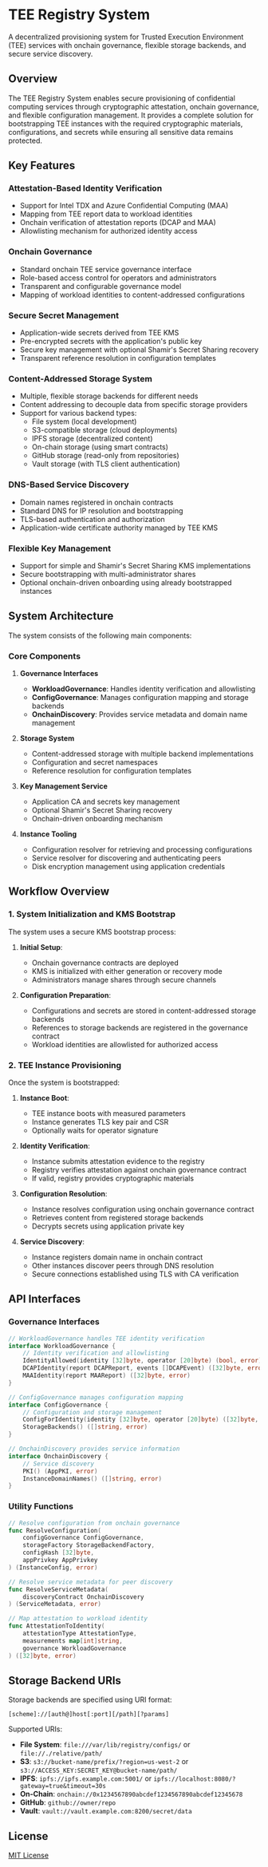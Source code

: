 # TEE Registry System

A decentralized provisioning system for Trusted Execution Environment (TEE) services with onchain governance, flexible storage backends, and secure service discovery.

## Overview

The TEE Registry System enables secure provisioning of confidential computing services through cryptographic attestation, onchain governance, and flexible configuration management. It provides a complete solution for bootstrapping TEE instances with the required cryptographic materials, configurations, and secrets while ensuring all sensitive data remains protected.

## Key Features

### Attestation-Based Identity Verification
- Support for Intel TDX and Azure Confidential Computing (MAA)
- Mapping from TEE report data to workload identities
- Onchain verification of attestation reports (DCAP and MAA)
- Allowlisting mechanism for authorized identity access

### Onchain Governance
- Standard onchain TEE service governance interface
- Role-based access control for operators and administrators
- Transparent and configurable governance model
- Mapping of workload identities to content-addressed configurations

### Secure Secret Management
- Application-wide secrets derived from TEE KMS
- Pre-encrypted secrets with the application's public key
- Secure key management with optional Shamir's Secret Sharing recovery
- Transparent reference resolution in configuration templates

### Content-Addressed Storage System
- Multiple, flexible storage backends for different needs
- Content addressing to decouple data from specific storage providers
- Support for various backend types:
  - File system (local development)
  - S3-compatible storage (cloud deployments)
  - IPFS storage (decentralized content)
  - On-chain storage (using smart contracts)
  - GitHub storage (read-only from repositories)
  - Vault storage (with TLS client authentication)

### DNS-Based Service Discovery
- Domain names registered in onchain contracts
- Standard DNS for IP resolution and bootstrapping
- TLS-based authentication and authorization
- Application-wide certificate authority managed by TEE KMS

### Flexible Key Management
- Support for simple and Shamir's Secret Sharing KMS implementations
- Secure bootstrapping with multi-administrator shares
- Optional onchain-driven onboarding using already bootstrapped instances

## System Architecture

The system consists of the following main components:

### Core Components

1. **Governance Interfaces**
   - **WorkloadGovernance**: Handles identity verification and allowlisting
   - **ConfigGovernance**: Manages configuration mapping and storage backends
   - **OnchainDiscovery**: Provides service metadata and domain name management

2. **Storage System**
   - Content-addressed storage with multiple backend implementations
   - Configuration and secret namespaces
   - Reference resolution for configuration templates

3. **Key Management Service**
   - Application CA and secrets key management
   - Optional Shamir's Secret Sharing recovery
   - Onchain-driven onboarding mechanism

4. **Instance Tooling**
   - Configuration resolver for retrieving and processing configurations
   - Service resolver for discovering and authenticating peers
   - Disk encryption management using application credentials

## Workflow Overview

### 1. System Initialization and KMS Bootstrap

The system uses a secure KMS bootstrap process:

1. **Initial Setup**:
   - Onchain governance contracts are deployed
   - KMS is initialized with either generation or recovery mode
   - Administrators manage shares through secure channels

2. **Configuration Preparation**:
   - Configurations and secrets are stored in content-addressed storage backends
   - References to storage backends are registered in the governance contract
   - Workload identities are allowlisted for authorized access

### 2. TEE Instance Provisioning

Once the system is bootstrapped:

1. **Instance Boot**:
   - TEE instance boots with measured parameters
   - Instance generates TLS key pair and CSR
   - Optionally waits for operator signature

2. **Identity Verification**:
   - Instance submits attestation evidence to the registry
   - Registry verifies attestation against onchain governance contract
   - If valid, registry provides cryptographic materials

3. **Configuration Resolution**:
   - Instance resolves configuration using onchain governance contract
   - Retrieves content from registered storage backends
   - Decrypts secrets using application private key

4. **Service Discovery**:
   - Instance registers domain name in onchain contract
   - Other instances discover peers through DNS resolution
   - Secure connections established using TLS with CA verification

## API Interfaces

### Governance Interfaces

```go
// WorkloadGovernance handles TEE identity verification
interface WorkloadGovernance {
    // Identity verification and allowlisting
    IdentityAllowed(identity [32]byte, operator [20]byte) (bool, error)
    DCAPIdentity(report DCAPReport, events []DCAPEvent) ([32]byte, error)
    MAAIdentity(report MAAReport) ([32]byte, error)
}

// ConfigGovernance manages configuration mapping
interface ConfigGovernance {
    // Configuration and storage management
    ConfigForIdentity(identity [32]byte, operator [20]byte) ([32]byte, error)
    StorageBackends() ([]string, error)
}

// OnchainDiscovery provides service information
interface OnchainDiscovery {
    // Service discovery
    PKI() (AppPKI, error)
    InstanceDomainNames() ([]string, error)
}
```

### Utility Functions

```go
// Resolve configuration from onchain governance
func ResolveConfiguration(
    configGovernance ConfigGovernance,
    storageFactory StorageBackendFactory,
    configHash [32]byte,
    appPrivkey AppPrivkey
) (InstanceConfig, error)

// Resolve service metadata for peer discovery
func ResolveServiceMetadata(
    discoveryContract OnchainDiscovery
) (ServiceMetadata, error)

// Map attestation to workload identity
func AttestationToIdentity(
    attestationType AttestationType,
    measurements map[int]string,
    governance WorkloadGovernance
) ([32]byte, error)
```

## Storage Backend URIs

Storage backends are specified using URI format:

```
[scheme]://[auth@]host[:port][/path][?params]
```

Supported URIs:

- **File System**: `file:///var/lib/registry/configs/` or `file://./relative/path/`
- **S3**: `s3://bucket-name/prefix/?region=us-west-2` or `s3://ACCESS_KEY:SECRET_KEY@bucket-name/path/`
- **IPFS**: `ipfs://ipfs.example.com:5001/` or `ipfs://localhost:8080/?gateway=true&timeout=30s`
- **On-Chain**: `onchain://0x1234567890abcdef1234567890abcdef12345678`
- **GitHub**: `github://owner/repo`
- **Vault**: `vault://vault.example.com:8200/secret/data`

## License
[MIT License](LICENSE)

